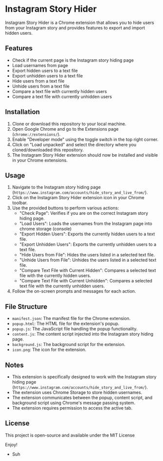 # Instagram Story Hider

Instagram Story Hider is a Chrome extension that allows you to hide users from your Instagram story and provides features to export and import hidden users.

## Features

- Check if the current page is the Instagram story hiding page
- Load usernames from page
- Export hidden users to a text file
- Export unhidden users to a text file
- Hide users from a text file
- Unhide users from a text file
- Compare a text file with currently hidden users
- Compare a text file with currently unhidden users

## Installation

1. Clone or download this repository to your local machine.
2. Open Google Chrome and go to the Extensions page (`chrome://extensions/`).
3. Enable "Developer mode" using the toggle switch in the top right corner.
4. Click on "Load unpacked" and select the directory where you cloned/downloaded this repository.
5. The Instagram Story Hider extension should now be installed and visible in your Chrome extensions.

## Usage

1. Navigate to the Instagram story hiding page (`https://www.instagram.com/accounts/hide_story_and_live_from/`).
2. Click on the Instagram Story Hider extension icon in your Chrome toolbar.
3. Use the provided buttons to perform various actions:
   - "Check Page": Verifies if you are on the correct Instagram story hiding page.
   - "Load Users": Loads the usernames from the Instagram page into chrome storage (console)
   - "Export Hidden Users": Exports the currently hidden users to a text file.
   - "Export Unhidden Users": Exports the currently unhidden users to a text file.
   - "Hide Users from File": Hides the users listed in a selected text file.
   - "Unhide Users from File": Unhides the users listed in a selected text file.
   - "Compare Text File with Current Hidden": Compares a selected text file with the currently hidden users.
   - "Compare Text File with Current Unhidden": Compares a selected text file with the currently unhidden users.
4. Follow the on-screen prompts and messages for each action.

## File Structure

- `manifest.json`: The manifest file for the Chrome extension.
- `popup.html`: The HTML file for the extension's popup.
- `popup.js`: The JavaScript file handling the popup functionality.
- `content.js`: The content script injected into the Instagram story hiding page.
- `background.js`: The background script for the extension.
- `icon.png`: The icon for the extension.

## Notes

- This extension is specifically designed to work with the Instagram story hiding page (`https://www.instagram.com/accounts/hide_story_and_live_from/`).
- The extension uses Chrome Storage to store hidden usernames.
- The extension communicates between the popup, content script, and background script using Chrome's message passing system.
- The extension requires permission to access the active tab.

## License

This project is open-source and available under the MIT License

Enjoy!
- Suh
